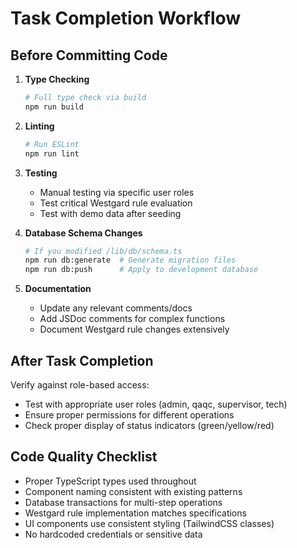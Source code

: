# Task Completion Workflow

## Before Committing Code

1. **Type Checking**
   ```bash
   # Full type check via build
   npm run build
   ```

2. **Linting**
   ```bash
   # Run ESLint
   npm run lint
   ```

3. **Testing**
   - Manual testing via specific user roles
   - Test critical Westgard rule evaluation 
   - Test with demo data after seeding

4. **Database Schema Changes**
   ```bash
   # If you modified /lib/db/schema.ts
   npm run db:generate  # Generate migration files
   npm run db:push      # Apply to development database
   ```

5. **Documentation**
   - Update any relevant comments/docs
   - Add JSDoc comments for complex functions
   - Document Westgard rule changes extensively

## After Task Completion

Verify against role-based access:
- Test with appropriate user roles (admin, qaqc, supervisor, tech)
- Ensure proper permissions for different operations
- Check proper display of status indicators (green/yellow/red)

## Code Quality Checklist

- Proper TypeScript types used throughout
- Component naming consistent with existing patterns
- Database transactions for multi-step operations
- Westgard rule implementation matches specifications
- UI components use consistent styling (TailwindCSS classes)
- No hardcoded credentials or sensitive data